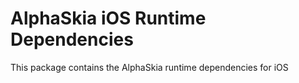 ﻿# AlphaSkia iOS Runtime Dependencies

This package contains the AlphaSkia runtime dependencies for iOS